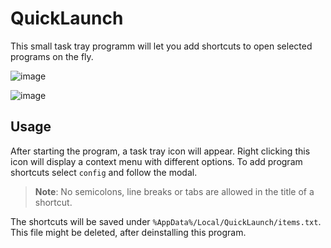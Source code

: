 # QuickLaunch

This small task tray programm will let you add shortcuts to open selected programs on the fly.

![image](https://user-images.githubusercontent.com/36928284/188515413-37c77c47-74d5-450b-b62d-0595cb4b76be.png)

![image](https://user-images.githubusercontent.com/36928284/188515403-38ea5023-64df-437e-9bfb-d50f252175f7.png)

## Usage
After starting the program, a task tray icon will appear. Right clicking this icon will display a context menu with different options.
To add program shortcuts select `config` and follow the modal.

> **Note**: No semicolons, line breaks or tabs are allowed in the title of a shortcut.

The shortcuts will be saved under `%AppData%/Local/QuickLaunch/items.txt`. This file might be deleted, after deinstalling this program.
